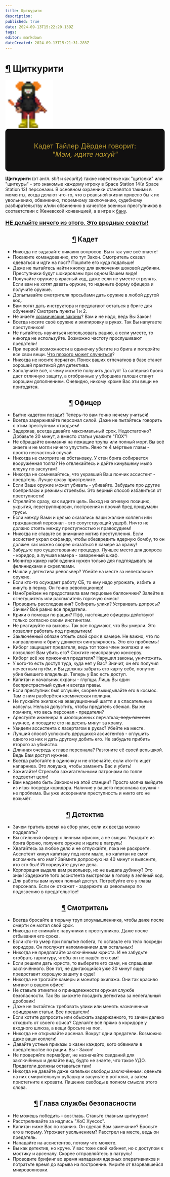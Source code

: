 ```yaml
---
title: Щиткурити
description: 
published: true
date: 2024-09-13T15:22:20.139Z
tags: 
editor: markdown
dateCreated: 2024-09-13T15:21:31.283Z
---
```


<div><h1 id="щиткурити" class="toc-header"><a class="toc-anchor" href="#щиткурити">¶</a> Щиткурити</h1>
<p>
</p><div class="floatright"><a class="image" title="128"><img alt="chiefmedicalofficer.png" src="/shitcur.png" width="150" height="150"></a></div><div> 


</div><div style="display: flex; flex-flow: column nowrap; border: 1px solid #111010; border-radius: 10px; background-color: #111010; padding: 40px; color: #BB9C31; font-size: 16pt; justify-content: center; align-items: center; max-width: 600px;">
    <div style="text-align: center;">
        Кадет Тайлер Дёрден говорит:
    </div>
    <div style="text-align: center;">
        <i>"Мэм, идите нахуй"</i>
    </div>
</div>
<p>
</p><p><strong>Щиткурити</strong> (от англ. <i>shit</i> и <i>security</i>) также известные как "щитсеки" или "щиткуры" - это знакомые каждому игроку в Space Station 14(и Space Station 13) персонажи. В основном охранники становятся такими в моменты, когда делают что-то, что в реальной жизни привело бы к их увольнению, обвинению, тюремному заключению, судебному разбирательству и/или обвинению в качестве военных преступников в соответствии с Женевской конвенцией, а в игре к <a href="/rules" class="is-internal-link is-valid-page">бану</a>.</p><div>

</div><div>
    <p style="font-size: 18px; font-weight: bold; text-decoration: underline;">НЕ делайте ничего из этого. Это вредные советы!</p>
</div><div>

</div><h2 class="toc-header" style="text-align: center;" id="кадет"><a class="toc-anchor" href="#кадет">¶</a> Кадет</h2>
<ul>
  <li>Никогда не задавайте никаких вопросов. Вы и так уже всё знаете!</li>
  <li>Покажите командованию, кто тут Закон. Смотритель сказал одеваться и идти на пост? Пошлите его куда подальше!</li>
  <li>Даже не пытайтесь найти кнопку для включения шоковой дубинки. Преступники будут шокированы при одном Вашем виде!</li>
  <li>Получайте оружие в красный код, даже если не умеете стрелять. Если вам не хотят давать оружие, то наденьте форму офицера и получите оружие.</li>
  <li>Допытывайте смотрителя просьбами дать оружие в любой другой код.</li>
  <li>Вам хотят дать инструктора и предлагают остаться в бриге для обучения? Смотреть пункты 1 и 2.</li>
  <li>Не знаете <a href="/spacelaw" class="is-internal-link is-valid-page">космические законы</a>? Вам и не надо, ведь Вы Закон!</li>
  <li>Всегда носите своё оружие и экипировку в руках. Так Вы напугаете преступников!</li>
  <li>Не пытайтесь научиться использовать рацию, а если умеете, то никогда не используйте. Возможно частоту прослушивают предатели!</li>
  <li>При первой возможности в одиночку убегите из брига и потеряйте все свои вещи. <a href="/roles/antagonists" class="is-internal-link is-valid-page">Что плохого может случиться</a>?</li>
  <li>Никогда не носите перчатки. Поиск ваших отпечатков в базе станет хорошей практикой для детектива.</li>
  <li>Заполучите всё, к чему можете получить доступ! Та сапёрная броня даст отличную защиту, а отобранные у уборщика галоши станут хорошим дополнением. Очевидно, никому кроме Вас эти вещи не пригодятся.</li>
</ul>
<h2 class="toc-header" style="text-align: center;" id="офицер"><a class="toc-anchor" href="#офицер">¶</a>  Офицер</h2>
<ul>
  <li>Бытие кадетом позади? Теперь-то вам точно нечему учиться!</li>
  <li>Всегда задерживайте персонал силой. Даже не пытайтесь говорить с этим преступным отродьем!</li>
  <li>Задержав, всегда давайте максимальный срок. Недостаточно? Добавьте 20 минут, а вместо статьи укажите "ЛОХ"!</li>
  <li>Не обращайте внимания на лежащие трупы или полный морг. Вы всё знаете и не могли ничего упустить. Явно те 4 мёртвые главы - просто несчастный случай.</li>
  <li>Никогда не смотрите на обстановку. У стен брига собирается вооружённая толпа? Не отвлекайтесь и дайте кинувшему мыло клоуну по заслугам!</li>
  <li>Никогда не сомневайтесь, что укравший Ваш пончик ассистент - предатель. Лучше сразу пристрелите.</li>
  <li>Если Ваше оружие может убивать - убивайте. Забудьте про другие боеприпасы и режимы стрельбы. Это верный способ избавиться от преступности!</li>
  <li>Стреляйте сразу, как видите цель. Выход на огневую позицию, укрытия, перегруппировки, построения и прочий бред придумали трусы.</li>
  <li>Если между Вами и целью оказались ваши жалкие коллеги или гражданский персонал - это сопутствующий ущерб. Ничто не должно стоять между преступностью и правосудием!</li>
  <li>Никогда не ставьте во внимание мотив преступления. Если ассистент украл скафандр, чтобы обезвредить ядерную бомбу, то он должен как можно скорее оказаться в камере за кражу!</li>
  <li>Забудьте про существование процедур. Лучшее место для допроса - коридор, а лучшая камера - заваренный шкаф.</li>
  <li>Монитор камер наблюдения нужен только для подглядывать за фелинидками и скреллками.</li>
  <li>Нашли у детектива револьвер? Убейте на месте за нелегальное оружие.</li>
  <li>Если кто-то осуждает работу СБ, то ему надо угрожать, избить и кинуть в перму. Он точно революционер!</li>
  <li>НаноТрейзен не предоставила вам перцовые баллончики? Залейте в огнетушитель или распылитель горючую смесь!</li>
  <li>Проводить расследования? Собирать улики? Устраивать допросы? Зачем? Всё равно все предатели.</li>
  <li>Крики о помощи по рации? Пфф, настоящие офицеры действуют только согласно своим инстинктам.</li>
  <li>Не реагируйте на вызовы. Так все подумают, что Вы умерли. Это позволит работать под прикрытием!</li>
  <li>Заключённый обязан отбыть свой срок в камере. Не важно, что по направлению к бригу движется сингулярность. Это его проблемы!</li>
  <li>Киборг защищает предателя, ведь тот тоже член экипажа и не позволяет Вам убить его? Сожгите неисправную консерву.</li>
  <li>Киборг всё же прикончил предателя? Нарушил законы, уничтожить.</li>
  <li>У кого-то есть доступ туда, куда нет у Вас? Значит, он его получил нечестным путём, и Вы должны забрать его карту себе, попутно убив бывшего владельца. Теперь у Вас есть доступ.</li>
  <li>Капитан и начальник охраны - глупцы. Лишь Вы один беспристрастный судья и всегда правы.</li>
  <li>Если преступник был оглушён, скорее выкидывайте его в космос. Там с ним разберётся космическая полиция.</li>
  <li>Не пускайте экипаж на эвакуационный шаттл и в спасательные капсулы. Нельзя допустить, чтобы предатель сбежал. Вы же помните, что весь персонал - предатели?</li>
  <li>Арестуйте инженера в изоляционных перчатках<s>, ведь вам они нужнее,</s> и посадите его на десять минут за кражу.</li>
  <li>Увидели ассистента с лазертагом в руках? Убейте на месте.</li>
  <li>Лучший способ успокоить дерущихся ассистентов - оглушить одного из них и дать другому добить его. Не забудьте прибить второго за убийство.</li>
  <li>Длинная очередь к главе персонала? Разгоните её своей вспышкой. Ведь Вам доступ нужнее.</li>
  <li>Всегда работайте в одиночку и не отвечайте, если кто-то ищет напарника. Это ловушка, чтобы заманить Вас и убить!</li>
  <li>Зажигайте! Стрельба зажигательными патронами по толпе подсветит цели!</li>
  <li>Вам надоело быть Законом на этой станции? Просто молча выйдите из игры посреди коридора. Наличие у вашего персонажа оружия - не проблема. Вы уже искоренили преступность и никто его не возьмёт.</li>
</ul>
<h2 class="toc-header" style="text-align: center;" id="детектив"><a class="toc-anchor" href="#детектив">¶</a>  Детектив</h2>
<ul>
  <li>Зачем тратить время на сбор улик, если их всегда можно подделать?</li>
  <li>Вы стильный офицер с личным офисом, а не сыщик. Украдите из брига броню, получите оружие и идите в патруль!</li>
  <li>Хватайтесь за любое дело и не отпускайте, пока не раскроете. Ассистент кинул капитану под ноги мыло, но капитан не смог вспомнить его имя? Займите допросную на 40 минут и выясните, кто это был! Игнорируйте другие дела.</li>
  <li>Корпорация выдала вам револьвер, но не выдала дубинку? Это знак! Задержите того ассистента выстрелом в голову в зелёный код.</li>
  <li>Для работы вам нужен полный доступ. Потребуйте его у главы персонала. Если он откажет - задержите из револьвера по подозрению в предательстве!</li>
</ul>
<h2 class="toc-header" style="text-align: center;" id="смотритель"><a class="toc-anchor" href="#смотритель">¶</a>  Смотритель</h2>
<ul>
  <li>Всегда бросайте в тюрьму труп злоумышленника, чтобы даже после смерти он мотал свой срок.</li>
  <li>Никогда не снимайте наручники с преступников. Даже после отбывания его срока.</li>
  <li>Если кто-то умер при попытке побега, то оставьте его тело посреди коридора. Он послужит напоминанием для остальных!</li>
  <li>Никогда не предлагайте заключённым юриста. И не забудьте отобрать гарнитуру, чтобы он не нашёл его сам!</li>
  <li>Если решили дать юриста, то выберите его сами, не спрашивая заключённого. Вон тот, не двигающийся уже 30 минут ящер предоставит хорошую защиту в суде!</li>
  <li>Никогда не трогайте камеры и монитор экипажа. Они так красиво мигают в вашем офисе!</li>
  <li>Не ставьте этикетки о принадлежности оружия службе безопасности. Так Вы сможете посадить детектива за нелегальный дробовик!</li>
  <li>Даже не пытайтесь требовать улики или менять назначенные офицерами статьи. Все предатели!</li>
  <li>Если хотите допросить или обыскать задержанного, то зачем далеко отходить от своего офиса? Сделайте всё прямо в коридоре у входного шлюза, а вещи бросьте на пол.</li>
  <li>Никогда не открывайте арсенал. Вокруг одни предатели. Возможно даже ваши коллеги!</li>
  <li>Давайте устные приказы о казни каждого, кого обвинили в предательстве по рации. Вы - Закон!</li>
  <li>Не проверяйте пермабриг, не назначайте свиданий для заключённых и делайте вид, будто не знаете, что такое УДО. Предатели должны оставаться там!</li>
  <li>Никогда не давайте даже капельки свободы заключённым: оденьте на них смирительную рубашку и засуньте в рот кляп, а затем пристегните к кровати. Лишение свободы в полном смысле этого слова.</li>
</ul>
<h2 class="toc-header" style="text-align: center;" id="глава-службы-безопасности"><a class="toc-anchor" href="#глава-службы-безопасности">¶</a>  Глава службы безопасности</h2>
<ul>
  <li>Не можешь победить - возглавь. Станьте главным щиткуром!</li>
  <li>Расстреливайте за надпись "ХоС Хуесос".</li>
  <li>Капитан ниже Вас по званию. Он сделал Вам замечание? Бросьте его в тюрьму. Угрожает увольнением? Расстрел на месте, ведь он предатель.</li>
  <li>Нападайте на ассистентов, потому что можете.</li>
  <li>Вы как детектив, но круче. У вас тоже свой кабинет, но с доступом к мостику и арсеналу. Скорее отправляйтесь в патруль!</li>
  <li>Проводите брифинг во время нападения ядерных оперативников и потратьте время до взрыва на построение. Умрите от взорвавшейся микроволновки.</li>
</ul>
</div>